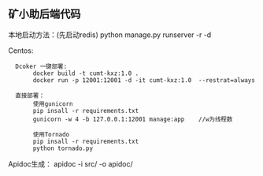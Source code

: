 <h2> 矿小助后端代码</h2>



本地启动方法：(先启动redis)
      python manage.py runserver -r -d
      
      
Centos:

      Dcoker 一键部署:
           docker build -t cumt-kxz:1.0 .
           docker run -p 12001:12001 -d -it cumt-kxz:1.0  --restrat=always
      
      直接部署：
           使用gunicorn
           pip insall -r requirements.txt
           gunicorn -w 4 -b 127.0.0.1:12001 manage:app    //w为线程数
           
           使用Tornado
           pip insall -r requirements.txt
           python tornado.py
           
           
Apidoc生成：
       apidoc -i src/ -o apidoc/
       
       
       

